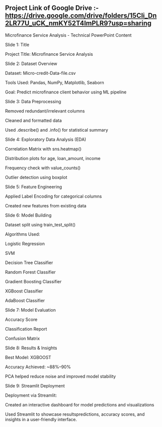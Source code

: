 ## Project Link of Google Drive  :- https://drive.google.com/drive/folders/15CIi_Dn2LR77U_uCK_nmKY52T4ImPLR9?usp=sharing


Microfinance Service Analysis - Technical PowerPoint Content

Slide 1: Title

Project Title: Microfinance Service Analysis

Slide 2: Dataset Overview

Dataset: Micro-credit-Data-file.csv

Tools Used: Pandas, NumPy, Matplotlib, Seaborn

Goal: Predict microfinance client behavior using ML pipeline

Slide 3: Data Preprocessing

Removed redundant/irrelevant columns

Cleaned and formatted data

Used .describe() and .info() for statistical summary

Slide 4: Exploratory Data Analysis (EDA)

Correlation Matrix with sns.heatmap()

Distribution plots for age, loan_amount, income

Frequency check with value_counts()

Outlier detection using boxplot

Slide 5: Feature Engineering

Applied Label Encoding for categorical columns

Created new features from existing data

Slide 6: Model Building

Dataset split using train_test_split()

Algorithms Used:

Logistic Regression

SVM

Decision Tree Classifier

Random Forest Classifier

Gradient Boosting Classifier

XGBoost Classifier

AdaBoost Classifier

Slide 7: Model Evaluation

Accuracy Score

Classification Report

Confusion Matrix

Slide 8: Results & Insights

Best Model: XGBOOST

Accuracy Achieved: ~88%–90%

PCA helped reduce noise and improved model stability

Slide 9: Streamlit Deployment

Deployment via Streamlit:

Created an interactive dashboard for model predictions and visualizations

Used Streamlit to showcase resultspredictions, accuracy scores, and insights in a user-friendly interface.

